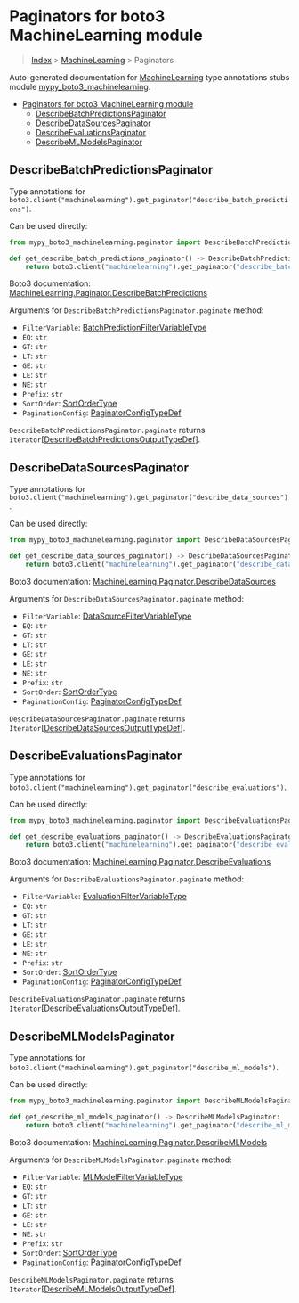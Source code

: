 # Paginators for boto3 MachineLearning module

> [Index](..) > [MachineLearning](.) > Paginators

Auto-generated documentation for
[MachineLearning](https://boto3.amazonaws.com/v1/documentation/api/1.17.71/reference/services/machinelearning.html#MachineLearning)
type annotations stubs module
[mypy_boto3_machinelearning](https://pypi.org/project/mypy-boto3-machinelearning/).

- [Paginators for boto3 MachineLearning module](#paginators-for-boto3-machinelearning-module)
  - [DescribeBatchPredictionsPaginator](#describebatchpredictionspaginator)
  - [DescribeDataSourcesPaginator](#describedatasourcespaginator)
  - [DescribeEvaluationsPaginator](#describeevaluationspaginator)
  - [DescribeMLModelsPaginator](#describemlmodelspaginator)

## DescribeBatchPredictionsPaginator

Type annotations for
`boto3.client("machinelearning").get_paginator("describe_batch_predictions")`.

Can be used directly:

```python
from mypy_boto3_machinelearning.paginator import DescribeBatchPredictionsPaginator

def get_describe_batch_predictions_paginator() -> DescribeBatchPredictionsPaginator:
    return boto3.client("machinelearning").get_paginator("describe_batch_predictions")
```

Boto3 documentation:
[MachineLearning.Paginator.DescribeBatchPredictions](https://boto3.amazonaws.com/v1/documentation/api/1.17.71/reference/services/machinelearning.html#MachineLearning.Paginator.DescribeBatchPredictions)

Arguments for `DescribeBatchPredictionsPaginator.paginate` method:

- `FilterVariable`:
  [BatchPredictionFilterVariableType](./literals.md#batchpredictionfiltervariabletype)
- `EQ`: `str`
- `GT`: `str`
- `LT`: `str`
- `GE`: `str`
- `LE`: `str`
- `NE`: `str`
- `Prefix`: `str`
- `SortOrder`: [SortOrderType](./literals.md#sortordertype)
- `PaginationConfig`:
  [PaginatorConfigTypeDef](./type_defs.md#paginatorconfigtypedef)

`DescribeBatchPredictionsPaginator.paginate` returns
`Iterator`\[[DescribeBatchPredictionsOutputTypeDef](./type_defs.md#describebatchpredictionsoutputtypedef)\].

## DescribeDataSourcesPaginator

Type annotations for
`boto3.client("machinelearning").get_paginator("describe_data_sources")`.

Can be used directly:

```python
from mypy_boto3_machinelearning.paginator import DescribeDataSourcesPaginator

def get_describe_data_sources_paginator() -> DescribeDataSourcesPaginator:
    return boto3.client("machinelearning").get_paginator("describe_data_sources")
```

Boto3 documentation:
[MachineLearning.Paginator.DescribeDataSources](https://boto3.amazonaws.com/v1/documentation/api/1.17.71/reference/services/machinelearning.html#MachineLearning.Paginator.DescribeDataSources)

Arguments for `DescribeDataSourcesPaginator.paginate` method:

- `FilterVariable`:
  [DataSourceFilterVariableType](./literals.md#datasourcefiltervariabletype)
- `EQ`: `str`
- `GT`: `str`
- `LT`: `str`
- `GE`: `str`
- `LE`: `str`
- `NE`: `str`
- `Prefix`: `str`
- `SortOrder`: [SortOrderType](./literals.md#sortordertype)
- `PaginationConfig`:
  [PaginatorConfigTypeDef](./type_defs.md#paginatorconfigtypedef)

`DescribeDataSourcesPaginator.paginate` returns
`Iterator`\[[DescribeDataSourcesOutputTypeDef](./type_defs.md#describedatasourcesoutputtypedef)\].

## DescribeEvaluationsPaginator

Type annotations for
`boto3.client("machinelearning").get_paginator("describe_evaluations")`.

Can be used directly:

```python
from mypy_boto3_machinelearning.paginator import DescribeEvaluationsPaginator

def get_describe_evaluations_paginator() -> DescribeEvaluationsPaginator:
    return boto3.client("machinelearning").get_paginator("describe_evaluations")
```

Boto3 documentation:
[MachineLearning.Paginator.DescribeEvaluations](https://boto3.amazonaws.com/v1/documentation/api/1.17.71/reference/services/machinelearning.html#MachineLearning.Paginator.DescribeEvaluations)

Arguments for `DescribeEvaluationsPaginator.paginate` method:

- `FilterVariable`:
  [EvaluationFilterVariableType](./literals.md#evaluationfiltervariabletype)
- `EQ`: `str`
- `GT`: `str`
- `LT`: `str`
- `GE`: `str`
- `LE`: `str`
- `NE`: `str`
- `Prefix`: `str`
- `SortOrder`: [SortOrderType](./literals.md#sortordertype)
- `PaginationConfig`:
  [PaginatorConfigTypeDef](./type_defs.md#paginatorconfigtypedef)

`DescribeEvaluationsPaginator.paginate` returns
`Iterator`\[[DescribeEvaluationsOutputTypeDef](./type_defs.md#describeevaluationsoutputtypedef)\].

## DescribeMLModelsPaginator

Type annotations for
`boto3.client("machinelearning").get_paginator("describe_ml_models")`.

Can be used directly:

```python
from mypy_boto3_machinelearning.paginator import DescribeMLModelsPaginator

def get_describe_ml_models_paginator() -> DescribeMLModelsPaginator:
    return boto3.client("machinelearning").get_paginator("describe_ml_models")
```

Boto3 documentation:
[MachineLearning.Paginator.DescribeMLModels](https://boto3.amazonaws.com/v1/documentation/api/1.17.71/reference/services/machinelearning.html#MachineLearning.Paginator.DescribeMLModels)

Arguments for `DescribeMLModelsPaginator.paginate` method:

- `FilterVariable`:
  [MLModelFilterVariableType](./literals.md#mlmodelfiltervariabletype)
- `EQ`: `str`
- `GT`: `str`
- `LT`: `str`
- `GE`: `str`
- `LE`: `str`
- `NE`: `str`
- `Prefix`: `str`
- `SortOrder`: [SortOrderType](./literals.md#sortordertype)
- `PaginationConfig`:
  [PaginatorConfigTypeDef](./type_defs.md#paginatorconfigtypedef)

`DescribeMLModelsPaginator.paginate` returns
`Iterator`\[[DescribeMLModelsOutputTypeDef](./type_defs.md#describemlmodelsoutputtypedef)\].
